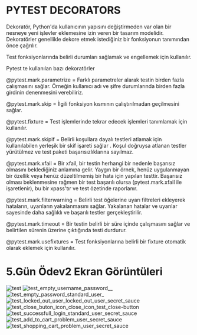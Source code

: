 
# PYTEST DECORATORS

Dekoratör, Python'da kullanıcının yapısını değiştirmeden var olan bir nesneye yeni işlevler eklemesine izin veren bir tasarım modelidir.
Dekoratörler genellikle dekore etmek istediğiniz bir fonksiyonun tanımından önce çağrılır.

Test fonksiyonlarında belirli durumları sağlamak ve engellemek için kullanılır. 

Pytest te kullanılan bazı dekoratörler 

@pytest.mark.parametrize = Farklı parametreler alarak testin birden fazla çalışmasını sağlar. Örneğin kullanıcı adı ve şifre durumlarında
birden fazla girdinin denenmesini verebiliriz.

@pytest.mark.skip = İlgili fonksiyon kısmının çalıştırılmadan geçilmesini sağlar.

@pytest.fixture = Test işlemlerinde tekrar edecek işlemleri tanımlamak için kullanılır.

@pytest.mark.skipif = Belirli koşullara dayalı testleri atlamak için kullanılabilen yerleşik bir skif işareti sağlar .
Koşul doğruysa atlanan testler yürütülmez ve test paketi başarısızlıklarına sayılmaz.

@pytest.mark.xfail = Bir xfail, bir testin herhangi bir nedenle başarısız olmasını beklediğiniz anlamına gelir.
Yaygın bir örnek, henüz uygulanmayan bir özellik veya henüz düzeltilmemiş bir hata için yapılan testtir.
Başarısız olması beklenmesine rağmen bir test başarılı olursa (pytest.mark.xfail ile işaretlenir), bu bir xpass'tır ve test özetinde raporlanır.

@pytest.mark.filterwarning = Belirli test öğelerine uyarı filtreleri ekleyerek hataların, uyarıların yakalanmasını sağlar.
Yakalanan hatalar ve uyarılar sayesinde daha sağlıklı ve başarılı testler gerçekleştirilir.

@pytest.mark.timeout = Bir testin belirli bir süre içinde çalışmasını sağlar ve belirtilen sürenin üzerine çıktığında testi durdurur.

@pytest.mark.usefixtures = Test fonksiyonlarına belirli bir fixture otomatik olarak eklemek için kullanılır.

# 5.Gün Ödev2 Ekran Görüntüleri

![test](https://user-images.githubusercontent.com/119695278/228984392-5989ec59-15e3-4929-a5e7-e32ee5c726f8.PNG)
![test_empty_username_password__](https://user-images.githubusercontent.com/119695278/228984416-dff5f41d-3078-4e63-a9a5-40ce97166fe6.png)
![test_empty_password_standard_user_](https://user-images.githubusercontent.com/119695278/228984412-aa6f9107-1a86-4c9d-93c6-9fcb63f5284c.png)
![test_locked_out_user_locked_out_user_secret_sauce](https://user-images.githubusercontent.com/119695278/228984364-1b5ec609-91b8-4824-838e-4b9ee9eb09da.png)
![test_close_buton_icon_close_icon_test_close-button](https://user-images.githubusercontent.com/119695278/228984406-c8722462-85d8-4904-80d5-6b58bb3c79b3.png)
![test_successfull_login_standard_user_secret_sauce](https://user-images.githubusercontent.com/119695278/228984384-a86a387c-26c4-4865-b688-68872a8d1f9c.png)
![test_add_to_cart_problem_user_secret_sauce](https://user-images.githubusercontent.com/119695278/228984399-1354b5f8-beb6-47f2-9a47-203e5fcedb65.png)
![test_shopping_cart_problem_user_secret_sauce](https://user-images.githubusercontent.com/119695278/228984375-0c8a8a47-9152-4277-97b4-8d10e60e9196.png)











